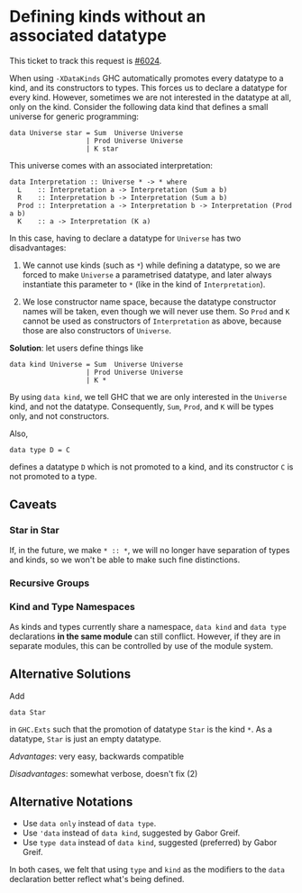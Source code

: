 # Defining kinds without an associated datatype


This ticket to track this request is [\#6024](https://gitlab.haskell.org//ghc/ghc/issues/6024).


When using `-XDataKinds` GHC automatically promotes every datatype to a kind, and its constructors to
types. This forces us to declare a datatype for every kind. However, sometimes we are not interested
in the datatype at all, only on the kind. Consider the following data kind that defines a small
universe for generic programming:

```wiki
data Universe star = Sum  Universe Universe
                   | Prod Universe Universe
                   | K star
```


This universe comes with an associated interpretation:

```wiki
data Interpretation :: Universe * -> * where
  L    :: Interpretation a -> Interpretation (Sum a b)
  R    :: Interpretation b -> Interpretation (Sum a b)
  Prod :: Interpretation a -> Interpretation b -> Interpretation (Prod a b)
  K    :: a -> Interpretation (K a)
```


In this case, having to declare a datatype for `Universe` has two disadvantages:

1. We cannot use kinds (such as `*`) while defining a datatype, so we are forced to make `Universe` a parametrised datatype, and later always instantiate this parameter to `*` (like in the kind of `Interpretation`).

1. We lose constructor name space, because the datatype constructor names will be taken, even though we will never use them. So `Prod` and `K` cannot be used as constructors of `Interpretation` as above, because those are also constructors of `Universe`.

**Solution**: let users define things like

```wiki
data kind Universe = Sum  Universe Universe
                   | Prod Universe Universe
                   | K *
```


By using `data kind`, we tell GHC that we are only interested in the `Universe` kind, and not the datatype.
Consequently, `Sum`, `Prod`, and `K` will be types only, and not constructors.


Also,

```wiki
data type D = C
```


defines a datatype `D` which is not promoted to a kind, and its constructor `C` is
not promoted to a type.

## Caveats

### Star in Star


If, in the future, we make `* :: *`, we will no longer have separation of
types and kinds, so we won't be able to make such fine distinctions.

### Recursive Groups

### Kind and Type Namespaces


As kinds and types currently share a namespace, `data kind` and
`data type` declarations **in the same module** can still
conflict.  However, if they are in separate modules, this can be controlled by
use of the module system.

## Alternative Solutions


Add

```wiki
data Star
```


in `GHC.Exts` such that the promotion of datatype `Star` is the kind `*`. As a
datatype, `Star` is just an empty datatype.

*Advantages*: very easy, backwards compatible

*Disadvantages*: somewhat verbose, doesn't fix (2)

## Alternative Notations

- Use `data only` instead of `data type`.
- Use `'data` instead of `data kind`, suggested by Gabor Greif.
- Use `type data` instead of `data kind`, suggested (preferred) by Gabor Greif.


In both cases, we felt that using `type` and `kind` as the modifiers to the `data` declaration better reflect what's being defined.

